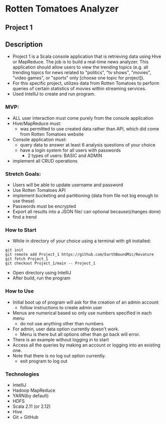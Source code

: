 # Rotten Tomatoes Analyzer
## Project 1

## Description
- Project 1 is a Scala console application that is retrieving data using Hive or MapReduce. The job is to build a real-time news analyzer. This application should allow users to view the trending topics (e.g. all trending topics for news related to "politics", "tv shows", "movies", "video games", or "sports" only [choose one topic for project]).
- For this specific project, utilizes data from Rotten Tomatoes to perform queries of certain statistics of movies within streaming services.
- Used IntelliJ to create and run program.

### MVP:
- ALL user interaction must come purely from the console application
- Hive/MapReduce must:
    - was permitted to use created data rather than API, which did come from Rotten Tomatoes website
- Console application must:
    - query data to answer at least 6 analysis questions of your choice
    - have a login system for all users with passwords
        - 2 types of users: BASIC and ADMIN
- implement all CRUD operations

### Stretch Goals:
- Users will be able to update username and password
- Use Rotten Tomatoes API
- implement bucketing and partitioning (data from file not big enough to use these)
- Passwords must be encrypted
- Export all results into a JSON file/ can optional because(changes done)
- find a trend

### How to Start
- While in directory of your choice using a terminal with git installed:
```
git init
git remote add Project_1 https://github.com/EarthBoundMic/Revature
git fetch Project_1
git checkout Project_1/main -- Project_1
```
- Open directory using IntelliJ
- After build, run the program

### How to Use
- Initial boot up of program will ask for the creation of an admin account
	- follow instructions to create admin user
- Menus are numerical based so only use numbers specified in each menu
	- do not use anything other than numbers
- For admin, user data option currently doesn't work.
	- Menu is there but all options other than go back will error.
- There is an example without logging in to start
- Access all the queries by making an account or logging into an existing one.
- Note that there is no log out option currently.
	- exit program to log out

### Technologies
- IntelliJ
- Hadoop MapReduce
- YARN(by default) 
- HDFS
- Scala 2.11 (or 2.12)
- Hive
- Git + GitHub
